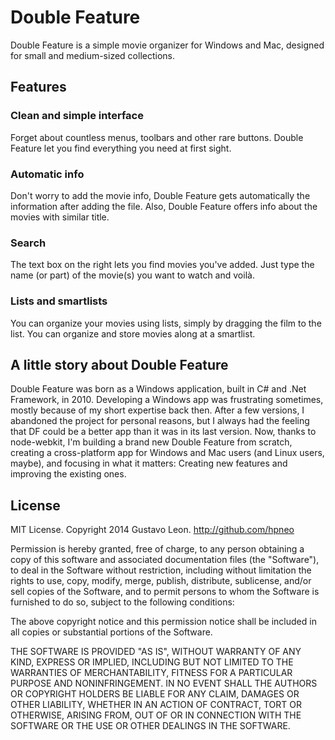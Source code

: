 # Double Feature

Double Feature is a simple movie organizer for Windows and Mac, designed for small and medium-sized collections.

## Features

### Clean and simple interface

Forget about countless menus, toolbars and other rare buttons. Double Feature let you find everything you need at first sight.

### Automatic info

Don't worry to add the movie info, Double Feature gets automatically the information after adding the file. Also, Double Feature offers info about the movies with similar title.

### Search

The text box on the right lets you find movies you've added. Just type the name (or part) of the movie(s) you want to watch and voilà.

### Lists and smartlists

You can organize your movies using lists, simply by dragging the film to the list. You can organize and store movies along at a smartlist.

## A little story about Double Feature

Double Feature was born as a Windows application, built in C# and .Net Framework, in 2010. Developing a Windows app was frustrating sometimes, mostly because of my short expertise back then. After a few versions, I abandoned the project for personal reasons, but I always had the feeling that DF could be a better app than it was in its last version. Now, thanks to node-webkit, I'm building a brand new Double Feature from scratch, creating a cross-platform app for Windows and Mac users (and Linux users, maybe), and focusing in what it matters: Creating new features and improving the existing ones.

## License

MIT License. Copyright 2014 Gustavo Leon. http://github.com/hpneo

Permission is hereby granted, free of charge, to any person obtaining a copy of this software and associated documentation files (the "Software"), to deal in the Software without restriction, including without limitation the rights to use, copy, modify, merge, publish, distribute, sublicense, and/or sell copies of the Software, and to permit persons to whom the Software is furnished to do so, subject to the following conditions:

The above copyright notice and this permission notice shall be included in all copies or substantial portions of the Software.

THE SOFTWARE IS PROVIDED "AS IS", WITHOUT WARRANTY OF ANY KIND, EXPRESS OR IMPLIED, INCLUDING BUT NOT LIMITED TO THE WARRANTIES OF MERCHANTABILITY, FITNESS FOR A PARTICULAR PURPOSE AND NONINFRINGEMENT. IN NO EVENT SHALL THE AUTHORS OR COPYRIGHT HOLDERS BE LIABLE FOR ANY CLAIM, DAMAGES OR OTHER LIABILITY, WHETHER IN AN ACTION OF CONTRACT, TORT OR OTHERWISE, ARISING FROM, OUT OF OR IN CONNECTION WITH THE SOFTWARE OR THE USE OR OTHER DEALINGS IN THE SOFTWARE.